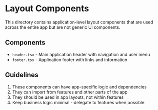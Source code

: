 # Layout Components

This directory contains application-level layout components that are used across the entire app but are not generic UI components.

## Components

- `header.tsx` - Main application header with navigation and user menu
- `footer.tsx` - Application footer with links and information

## Guidelines

1. These components can have app-specific logic and dependencies
2. They can import from features and other parts of the app
3. They should be used in app layouts, not within features
4. Keep business logic minimal - delegate to features when possible